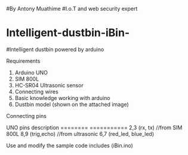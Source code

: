 #By Antony Muathime
#I.o.T and web security expert
# Intelligent-dustbin-iBin-
#Intelligent dustbin powered by arduino

Requirements
1. Arduino UNO
2. SIM 800L
3. HC-SR04 Ultrasonic sensor
4. Connecting wires
5. Basic knowledge working with arduino
6. Dustbin model (shown on the attached image)

Connecting pins

UNO pins    description
========    ===========
2,3       (rx, tx) //from SIM 800L
8,9       (trig,echo) //from ultrasonic
6,7       (red_led, blue_led)

Use and modify the sample code includes (iBin.ino)




